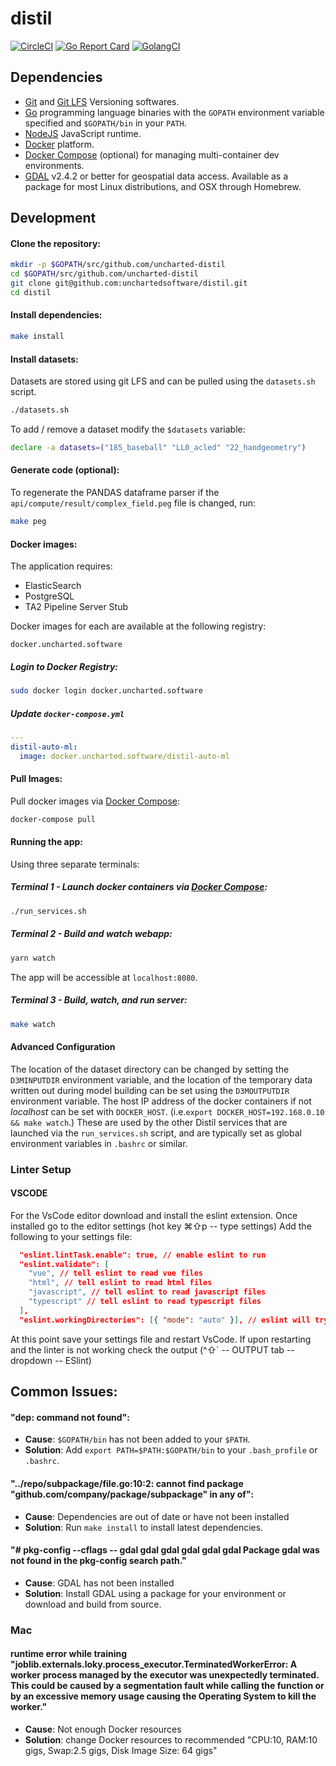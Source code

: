 # distil

[![CircleCI](https://circleci.com/gh/uncharted-distil/distil/tree/master.svg?style=svg&&circle-token=ff61c235865dd699cc8b923035a80e6e8d39c63a)](https://circleci.com/gh/unchartedsoftware/distil/tree/master)
[![Go Report Card](https://goreportcard.com/badge/github.com/uncharted-distil/distil)](https://goreportcard.com/report/github.com/uncharted-distil/distil)
[![GolangCI](https://golangci.com/badges/github.com/uncharted-distil/distil.svg)](https://golangci.com/r/github.com/uncharted-distil/distil)

## Dependencies

- [Git](https://git-scm.com) and [Git LFS](https://git-lfs.github.com) Versioning softwares.
- [Go](https://golang.org/) programming language binaries with the `GOPATH` environment variable specified and `$GOPATH/bin` in your `PATH`.
- [NodeJS](http://nodejs.org/) JavaScript runtime.
- [Docker](https://www.docker.com/) platform.
- [Docker Compose](https://docs.docker.com/compose/) (optional) for managing multi-container dev environments.
- [GDAL](https://gdal.org/) v2.4.2 or better for geospatial data access. Available as a package for most Linux distributions, and OSX through Homebrew.

## Development

#### Clone the repository:

```bash
mkdir -p $GOPATH/src/github.com/uncharted-distil
cd $GOPATH/src/github.com/uncharted-distil
git clone git@github.com:unchartedsoftware/distil.git
cd distil
```

#### Install dependencies:

```bash
make install
```

#### Install datasets:

Datasets are stored using git LFS and can be pulled using the `datasets.sh` script.

```bash
./datasets.sh
```

To add / remove a dataset modify the `$datasets` variable:

```bash
declare -a datasets=("185_baseball" "LL0_acled" "22_handgeometry")
```

#### Generate code (optional):

To regenerate the PANDAS dataframe parser if the `api/compute/result/complex_field.peg` file is changed, run:

```bash
make peg
```

#### Docker images:

The application requires:

- ElasticSearch
- PostgreSQL
- TA2 Pipeline Server Stub

Docker images for each are available at the following registry:

```
docker.uncharted.software
```

##### Login to Docker Registry:

```bash
sudo docker login docker.uncharted.software
```

##### Update `docker-compose.yml`

```yaml
---
distil-auto-ml:
  image: docker.uncharted.software/distil-auto-ml
```

#### Pull Images:

Pull docker images via [Docker Compose](https://docs.docker.com/compose/):

```bash
docker-compose pull
```

#### Running the app:

Using three separate terminals:

##### Terminal 1 - Launch docker containers via [Docker Compose](https://docs.docker.com/compose/):

```bash
./run_services.sh
```

##### Terminal 2 - Build and watch webapp:

```bash
yarn watch
```

The app will be accessible at `localhost:8080`.

##### Terminal 3 - Build, watch, and run server:

```bash
make watch
```

#### Advanced Configuration

The location of the dataset directory can be changed by setting the `D3MINPUTDIR` environment variable, and the location of the temporary data written out during model building can be set using the `D3MOUTPUTDIR` environment variable.
The host IP address of the docker containers if not _localhost_ can be set with `DOCKER_HOST`. (i.e.`export DOCKER_HOST=192.168.0.10 && make watch`.)
These are used by the other Distil services that are launched via the `run_services.sh` script, and are typically set as global environment variables in `.bashrc` or similar.

### Linter Setup

#### VSCODE

For the VsCode editor download and install the eslint extension.
Once installed go to the editor settings (hot key ⌘⇧p -- type settings)
Add the following to your settings file:

```json
  "eslint.lintTask.enable": true, // enable eslint to run
  "eslint.validate": [
    "vue", // tell eslint to read vue files
    "html", // tell eslint to read html files
    "javascript", // tell eslint to read javascript files
    "typescript" // tell eslint to read typescript files
  ],
  "eslint.workingDirectories": [{ "mode": "auto" }], // eslint will try its best to figure out the working directory of the project
```

At this point save your settings file and restart VsCode.
If upon restarting and the linter is not working check the output (^⇧` -- OUTPUT tab -- dropdown -- ESlint)

## Common Issues:

#### "dep: command not found":

- **Cause**: `$GOPATH/bin` has not been added to your `$PATH`.
- **Solution**: Add `export PATH=$PATH:$GOPATH/bin` to your `.bash_profile` or `.bashrc`.

#### "../repo/subpackage/file.go:10:2: cannot find package "github.com/company/package/subpackage" in any of":

- **Cause**: Dependencies are out of date or have not been installed
- **Solution**: Run `make install` to install latest dependencies.

#### "# pkg-config --cflags -- gdal gdal gdal gdal gdal gdal Package gdal was not found in the pkg-config search path."

- **Cause**: GDAL has not been installed
- **Solution**: Install GDAL using a package for your environment or download and build from source.

### Mac

#### runtime error while training "joblib.externals.loky.process_executor.TerminatedWorkerError: A worker process managed by the executor was unexpectedly terminated. This could be caused by a segmentation fault while calling the function or by an excessive memory usage causing the Operating System to kill the worker."

- **Cause**: Not enough Docker resources
- **Solution**: change Docker resources to recommended "CPU:10, RAM:10 gigs, Swap:2.5 gigs, Disk Image Size: 64 gigs"
